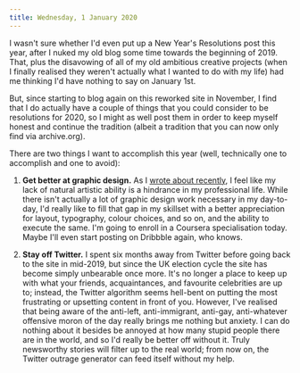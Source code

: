 ```yaml
---
title: Wednesday, 1 January 2020
---
```

I wasn't sure whether I'd even put up a New Year's Resolutions post this year, after I nuked my old blog some time towards the beginning of 2019. That, plus the disavowing of all of my old ambitious creative projects (when I finally realised they weren't actually what I wanted to do with my life) had me thinking I'd have nothing to say on January 1st.

But, since starting to blog again on this reworked site in November, I find that I do actually have a couple of things that you could consider to be resolutions for 2020, so I might as well post them in order to keep myself honest and continue the tradition (albeit a tradition that you can now only find via archive.org).

There are two things I want to accomplish this year (well, technically one to accomplish and one to avoid):

1. **Get better at graphic design.** As I [wrote about recently](https://matthewpennell.com/2019-12-22), I feel like my lack of natural artistic ability is a hindrance in my professional life. While there isn't actually a lot of graphic design work necessary in my day-to-day, I'd really like to fill that gap in my skillset with a better appreciation for layout, typography, colour choices, and so on, and the ability to execute the same. I'm going to enroll in a Coursera specialisation today. Maybe I'll even start posting on Dribbble again, who knows.

2. **Stay off Twitter.** I spent six months away from Twitter before going back to the site in mid-2019, but since the UK election cycle the site has become simply unbearable once more. It's no longer a place to keep up with what your friends, acquaintances, and favourite celebrities are up to; instead, the Twitter algorithm seems hell-bent on putting the most frustrating or upsetting content in front of you. However, I've realised that being aware of the anti-left, anti-immigrant, anti-gay, anti-whatever offensive moron of the day really brings me nothing but anxiety. I can do nothing about it besides be annoyed at how many stupid people there are in the world, and so I'd really be better off without it. Truly newsworthy stories will filter up to the real world; from now on, the Twitter outrage generator can feed itself without my help.
